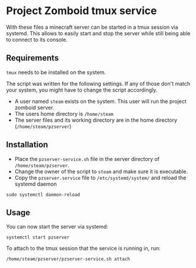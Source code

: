 # Project Zomboid tmux service

With these files a minecraft server can be started in a tmux session via systemd. This allows to easily start and stop the server while still being able to connect to its console.

## Requirements

`tmux` needs to be installed on the system.

The script was written for the following settings. If any of those don't match your system, you might have to change the script accordingly.
* A user named `steam` exists on the system. This user will run the project zomboid server.
* The users home directory is `/home/steam`
* The server files and its working directory are in the home directory (`/home/steam/pzserver`)


## Installation

* Place the `pzserver-service.sh` file in the server directory of `/home/steam/pzserver`.
* Change the owner of the script to `steam` and make sure it is executable.
* Copy the `pzserver.service` file to `/etc/systemd/system/` and reload the systemd daemon
```
sudo systemctl daemon-reload
```

## Usage

You can now start the server via systemd:
```
systemctl start pzserver
```

To attach to the tmux session that the service is running in, run:
```
/home/steam/pzserver/pzserver-service.sh attach
```
